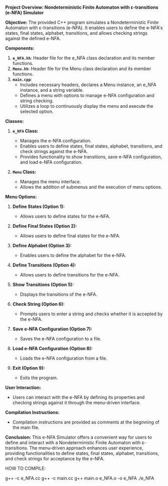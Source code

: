 **Project Overview: Nondeterministic Finite Automaton with ε-transitions (e-NFA) Simulator**

**Objective:**
The provided C++ program simulates a Nondeterministic Finite Automaton with ε-transitions (e-NFA). It enables users to define the e-NFA's states, final states, alphabet, transitions, and allows checking strings against the defined e-NFA.

**Components:**
1. **`e_NFA.hh`**: Header file for the e_NFA class declaration and its member functions.
2. **`Menu.hh`**: Header file for the Menu class declaration and its member functions.
3. **`main.cpp`**:
   - Includes necessary headers, declares a Menu instance, an e_NFA instance, and a string variable.
   - Defines a menu with options to manage e-NFA configuration and string checking.
   - Utilizes a loop to continuously display the menu and execute the selected option.

**Classes:**
1. **`e_NFA` Class:**
   - Manages the e-NFA configuration.
   - Enables users to define states, final states, alphabet, transitions, and check strings against the e-NFA.
   - Provides functionality to show transitions, save e-NFA configuration, and load e-NFA configuration.

2. **`Menu` Class:**
   - Manages the menu interface.
   - Allows the addition of submenus and the execution of menu options.

**Menu Options:**
1. **Define States (Option 1):**
   - Allows users to define states for the e-NFA.

2. **Define Final States (Option 2):**
   - Allows users to define final states for the e-NFA.

3. **Define Alphabet (Option 3):**
   - Enables users to define the alphabet for the e-NFA.

4. **Define Transitions (Option 4):**
   - Allows users to define transitions for the e-NFA.

5. **Show Transitions (Option 5):**
   - Displays the transitions of the e-NFA.

6. **Check String (Option 6):**
   - Prompts users to enter a string and checks whether it is accepted by the e-NFA.

7. **Save e-NFA Configuration (Option 7):**
   - Saves the e-NFA configuration to a file.

8. **Load e-NFA Configuration (Option 8):**
   - Loads the e-NFA configuration from a file.

9. **Exit (Option 9):**
   - Exits the program.

**User Interaction:**
- Users can interact with the e-NFA by defining its properties and checking strings against it through the menu-driven interface.

**Compilation Instructions:**
- Compilation instructions are provided as comments at the beginning of the main file.

**Conclusion:**
This e-NFA Simulator offers a convenient way for users to define and interact with a Nondeterministic Finite Automaton with ε-transitions. The menu-driven approach enhances user experience, providing functionalities to define states, final states, alphabet, transitions, and check strings for acceptance by the e-NFA.

HOW TO COMPILE:

g++ -c e_NFA.cc
g++ -c main.cc
g++ main.o e_NFA.o -o e_NFA
./e_NFA
